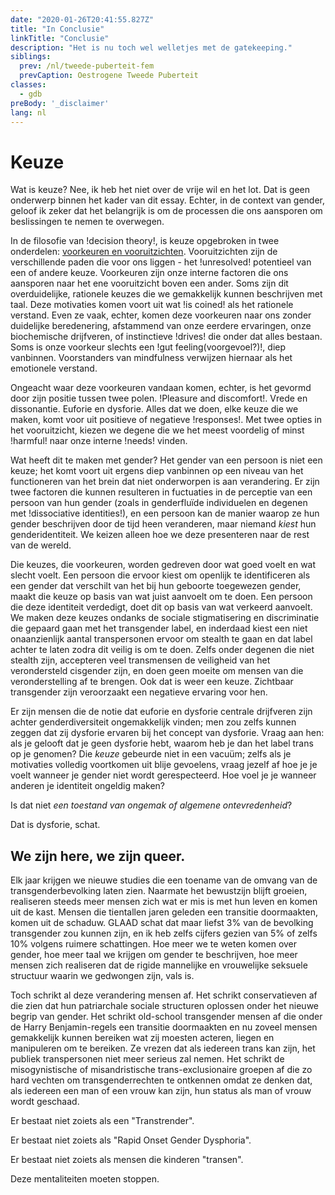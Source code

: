 ```yaml
---
date: "2020-01-26T20:41:55.827Z"
title: "In Conclusie"
linkTitle: "Conclusie"
description: "Het is nu toch wel welletjes met de gatekeeping."
siblings:
  prev: /nl/tweede-puberteit-fem
  prevCaption: Oestrogene Tweede Puberteit
classes:
  - gdb
preBody: '_disclaimer'
lang: nl
---
```


# Keuze

Wat is keuze? Nee, ik heb het niet over de vrije wil en het lot. Dat is geen onderwerp binnen het kader van dit essay. Echter, in de context van gender, geloof ik zeker dat het belangrijk is om de processen die ons aansporen om beslissingen te nemen te overwegen.

In de filosofie van !decision theory!, is keuze opgebroken in twee onderdelen: [voorkeuren en vooruitzichten](https://plato.stanford.edu/entries/decision-theory/#WhaPreOvePro). Vooruitzichten zijn de verschillende paden die voor ons liggen - het !unresolved! potentieel van een of andere keuze. Voorkeuren zijn onze interne factoren die ons aansporen naar het ene vooruitzicht boven een ander. Soms zijn dit overduidelijke, rationele keuzes die we gemakkelijk kunnen beschrijven met taal. Deze motivaties komen voort uit wat !is coined! als het rationele verstand. Even ze vaak, echter, komen deze voorkeuren naar ons zonder duidelijke beredenering, afstammend van onze eerdere ervaringen, onze biochemische drijfveren, of instinctieve !drives! die onder dat alles bestaan. Soms is onze voorkeur slechts een !gut feeling(voorgevoel?)!, diep vanbinnen. Voorstanders van mindfulness verwijzen hiernaar als het emotionele verstand.

Ongeacht waar deze voorkeuren vandaan komen, echter, is het gevormd door zijn positie tussen twee polen. !Pleasure and discomfort!. Vrede en dissonantie. Euforie en dysforie. Alles dat we doen, elke keuze die we maken, komt voor uit positieve of negatieve !responses!. Met twee opties in het vooruitzicht, kiezen we degene die we het meest voordelig of minst !harmful! naar onze interne !needs! vinden.

Wat heeft dit te maken met gender? Het gender van een persoon is niet een keuze; het komt voort uit ergens diep vanbinnen op een niveau van het functioneren van het brein dat niet onderworpen is aan verandering.<!-- To Do check sentence --> Er zijn twee factoren die kunnen resulteren in fuctuaties in de perceptie van een persoon van hun gender (zoals in genderfluïde individuelen en degenen met !dissociative identities!), en een persoon kan de manier waarop ze hun gender beschrijven door de tijd heen veranderen, maar niemand *kiest* hun genderidentiteit. We keizen alleen hoe we deze presenteren naar de rest van de wereld.

Die keuzes, die voorkeuren, worden gedreven door wat goed voelt en wat slecht voelt. Een persoon die ervoor kiest om openlijk te identificeren als een gender dat verschilt van het bij hun geboorte toegewezen gender, maakt die keuze op basis van wat juist aanvoelt om te doen. Een persoon die deze identiteit verdedigt, doet dit op basis van wat verkeerd aanvoelt. We maken deze keuzes ondanks de sociale stigmatisering en discriminatie die gepaard gaan met het transgender label, en inderdaad kiest een niet onaanzienlijk aantal transpersonen ervoor om stealth te gaan en dat label achter te laten zodra dit veilig is om te doen. Zelfs onder degenen die niet stealth zijn, accepteren veel transmensen de veiligheid van het verondersteld cisgender zijn, en doen geen moeite om mensen van die veronderstelling af te brengen. Ook dat is weer een keuze. Zichtbaar transgender zijn veroorzaakt een negatieve ervaring voor hen.

Er zijn mensen die de notie dat euforie en dysforie centrale drijfveren zijn achter genderdiversiteit ongemakkelijk vinden; men zou zelfs kunnen zeggen dat zij dysforie ervaren bij het concept van dysforie. Vraag aan hen: als je gelooft dat je geen dysforie hebt, waarom heb je dan het label trans op je genomen? Die *keuze* gebeurde niet in een vacuüm; zelfs als je motivaties volledig voortkomen uit blije gevoelens, vraag jezelf af hoe je je voelt wanneer je gender niet wordt gerespecteerd. Hoe voel je je wanneer anderen je identiteit ongeldig maken?

Is dat niet _een toestand van ongemak of algemene ontevredenheid_?

Dat is dysforie, schat.

## We zijn here, we zijn queer.

Elk jaar krijgen we nieuwe studies die een toename van de omvang van de transgenderbevolking laten zien. Naarmate het bewustzijn blijft groeien, realiseren steeds meer mensen zich wat er mis is met hun leven en komen uit de kast. Mensen die tientallen jaren geleden een transitie doormaakten, komen uit de schaduw. GLAAD schat dat maar liefst 3% van de bevolking transgender zou kunnen zijn, en ik heb zelfs cijfers gezien van 5% of zelfs 10% volgens ruimere schattingen. Hoe meer we te weten komen over gender, hoe meer taal we krijgen om gender te beschrijven, hoe meer mensen zich realiseren dat de rigide mannelijke en vrouwelijke seksuele structuur waarin we gedwongen zijn, vals is.

Toch schrikt al deze verandering mensen af. Het schrikt conservatieven af die zien dat hun patriarchale sociale structuren oplossen onder het nieuwe begrip van gender. Het schrikt old-school transgender mensen af die onder de Harry Benjamin-regels een transitie doormaakten en nu zoveel mensen gemakkelijk kunnen bereiken wat zij moesten acteren, liegen en manipuleren om te bereiken. Ze vrezen dat als iedereen trans kan zijn, het publiek transpersonen niet meer serieus zal nemen. Het schrikt de misogynistische of misandristische trans-exclusionaire groepen af die zo hard vechten om transgenderrechten te ontkennen omdat ze denken dat, als iedereen een man of een vrouw kan zijn, hun status als man of vrouw wordt geschaad.

Er bestaat niet zoiets als een "Transtrender".

Er bestaat niet zoiets als "Rapid Onset Gender Dysphoria".

Er bestaat niet zoiets als mensen die kinderen "transen".

Deze mentaliteiten moeten stoppen.
